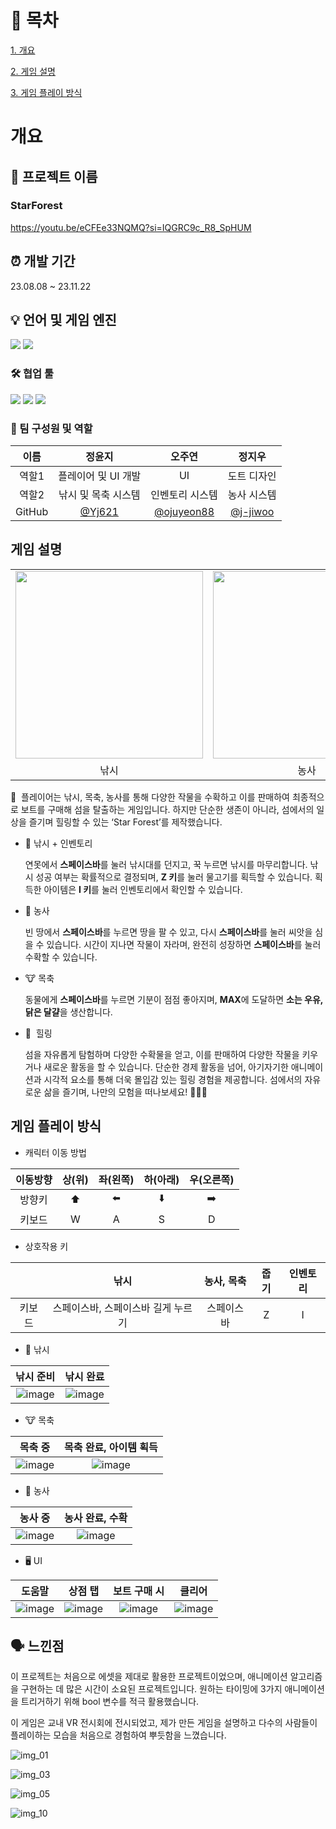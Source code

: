 # 📄 목차

[1. 개요](#개요)

[2. 게임 설명](#게임-설명)

[3. 게임 플레이 방식](#게임-플레이-방식)


# 개요

## 📌 프로젝트 이름

### StarForest

https://youtu.be/eCFEe33NQMQ?si=IQGRC9c_R8_SpHUM

## ⏰ 개발 기간

23.08.08 ~ 23.11.22

## 💡 **언어 및 게임 엔진**


<img src="https://img.shields.io/badge/Unity-100000?style=for-the-badge&logo=unity&logoColor=white">
<img src="https://img.shields.io/badge/C%23-239120?style=for-the-badge&logo=c-sharp&logoColor=white">


### 🛠️ **협업 툴**

<img src="https://img.shields.io/badge/Notion-000000?style=for-the-badge&logo=notion&logoColor=white">

<img src="https://img.shields.io/badge/Discord-7289DA?style=for-the-badge&logo=discord&logoColor=white">

<img src="https://img.shields.io/badge/GitHub-100000?style=for-the-badge&logo=github&logoColor=white">


### **🧑 팀 구성원 및 역할**

| 이름 | 정윤지 | 오주연 | 정지우 |  
| :---: | :---: | :---: | :---: |
| 역할1 | 플레이어 및 UI 개발 | UI | 도트 디자인|  
| 역할2 | 낚시 및 목축 시스템 | 인벤토리 시스템 | 농사 시스템 |  
| GitHub |[@Yj621](https://github.com/Yj621) |[@ojuyeon88](https://github.com/ojuyeon88) |[@j-jiwoo](https://github.com/j-jiwoo) |

## 게임 설명
<table>
  <tr>
    <td><img src="https://github.com/Yj621/StarForest/assets/87031282/3f4e9c7b-c37f-4805-9ad3-47f8fc9c1f89" width="300"></td>
    <td><img src="https://github.com/Yj621/StarForest/assets/87031282/6487ecb2-4145-44e0-8fc3-1bcfe5aebdea" width="300"></td>
    <td><img src="https://github.com/Yj621/StarForest/assets/87031282/d8bc1a0a-7f6e-4f96-9cf0-c64880f1acd0" width="300"></td>
  </tr>
  <tr>
    <td align="center">낚시</td>
    <td align="center">농사</td>
    <td align="center">목축</td>
  </tr>
</table>

🌿  플레이어는 낚시, 목축, 농사를 통해 다양한 작물을 수확하고 이를 판매하여 최종적으로 보트를 구매해 섬을 탈출하는 게임입니다. 하지만 단순한 생존이 아니라, 섬에서의 일상을 즐기며 힐링할 수 있는 ‘Star Forest’를 제작했습니다.

- 🎣 낚시 + 인벤토리
  
    연못에서 **스페이스바**를 눌러 낚시대를 던지고, 꾹 누르면 낚시를 마무리합니다. 낚시 성공 여부는 확률적으로 결정되며, **Z 키**를 눌러 물고기를 획득할 수 있습니다.
    획득한 아이템은 **I 키**를 눌러 인벤토리에서 확인할 수 있습니다.

- 🌾 농사
  
    빈 땅에서 **스페이스바**를 누르면 땅을 팔 수 있고, 다시 **스페이스바**를 눌러 씨앗을 심을 수 있습니다.
    시간이 지나면 작물이 자라며, 완전히 성장하면 **스페이스바**를 눌러 수확할 수 있습니다.
    
- 🐮 목축
  
    동물에게 **스페이스바**를 누르면 기분이 점점 좋아지며, **MAX**에 도달하면 **소는 우유, 닭은 달걀**을 생산합니다.

- 🌱  힐링
  
    섬을 자유롭게 탐험하며 다양한 수확물을 얻고, 이를 판매하여 다양한 작물을 키우거나 새로운 활동을 할 수 있습니다.
    단순한 경제 활동을 넘어, 아기자기한 애니메이션과 시각적 요소를 통해 더욱 몰입감 있는 힐링 경험을 제공합니다.
    섬에서의 자유로운 삶을 즐기며, 나만의 모험을 떠나보세요! 🚣‍♂️🌿


## 게임 플레이 방식

- 캐릭터 이동 방법

| 이동방향 | 상(위) | 좌(왼쪽) | 하(아래) | 우(오른쪽) |
| :---: | :---: | :---: | :---: | :---: |
| 방향키 | ⬆️ | ⬅️ | ⬇️ | ➡️ |
| 키보드 | W | A | S | D |

- 상호작용 키

|       | 낚시 | 농사, 목축 | 줍기 | 인벤토리 |
| :---: | :---: | :---: | :---: | :---: |
| 키보드 | 스페이스바, 스페이스바 길게 누르기  | 스페이스바 | Z | I |

- 🎣 낚시

| 낚시 준비 | 낚시 완료 | 
| :---: | :---: | 
| ![image](https://github.com/user-attachments/assets/1c62f8ea-d2b0-4274-bb35-09f5b222104e) | ![image](https://github.com/user-attachments/assets/a24cc234-f675-4dea-975b-292be173654a)|

- 🐮 목축

| 목축 중 | 목축 완료, 아이템 획득 | 
| :---: | :---: | 
| ![image](https://github.com/user-attachments/assets/9a427d3f-7689-4ef3-b410-3b5d064a0780) | ![image](https://github.com/user-attachments/assets/521572a1-7dd8-466f-9c50-17d252537f34)|

- 🌾 농사

| 농사 중 | 농사 완료, 수확 | 
| :---: | :---: | 
| ![image](https://github.com/user-attachments/assets/f7014308-8486-4c0c-b0a5-51b36ddf8743) | ![image](https://github.com/user-attachments/assets/19a53512-7990-4f64-a442-c98930a82114)|

- 🖥️ UI

| 도움말 | 상점 탭 | 보트 구매 시 | 클리어 |  
| :---: | :---: | :---: | :---: | 
| ![image](https://github.com/user-attachments/assets/ffd0437a-cad8-4426-a77f-33f4c7f1138b) |![image](https://github.com/user-attachments/assets/23d595a3-ad5b-444f-aa49-ec10d7344cd5)|![image](https://github.com/user-attachments/assets/5abbea0a-9535-4c64-9ec7-7a8f77c04d32)|![image](https://github.com/user-attachments/assets/124c770f-17a0-459e-9efa-01fdb53a6019)| ![image](https://github.com/user-attachments/assets/fd99afd7-3348-4881-b197-0c9d2332a72e)


## 🗣️ 느낀점


이 프로젝트는 처음으로 에셋을 제대로 활용한 프로젝트이었으며, 애니메이션 알고리즘을 구현하는 데 많은 시간이 소요된 프로젝트입니다. 원하는 타이밍에 3가지 애니메이션을 트리거하기 위해 bool 변수를 적극 활용했습니다. 

이 게임은 교내 VR 전시회에 전시되었고, 제가 만든 게임을 설명하고 다수의 사람들이 플레이하는 모습을 처음으로 경험하여 뿌듯함을 느꼈습니다.


![img_01](https://github.com/Yj621/StarForest/assets/87031282/dccd6b31-210d-4fdc-beca-7d96857c215a)

![img_03](https://github.com/Yj621/StarForest/assets/87031282/e8831f03-ba67-43f6-a8ec-6fd6dd07fead)

![img_05](https://github.com/Yj621/StarForest/assets/87031282/24b0f68d-0d02-41a1-8490-6be602231495)

![img_10](https://github.com/Yj621/StarForest/assets/87031282/4b5300fa-e1dc-4fc0-879a-1ec47b1d5e97)
